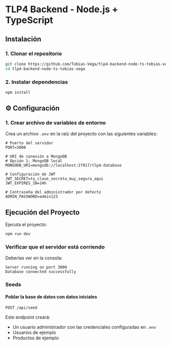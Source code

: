 # TLP4 Backend - Node.js + TypeScript

## Instalación

### 1. Clonar el repositorio

```bash
git clone https://github.com/Tobias-Vega/tlp4-backend-node-ts-tobias-vega.git
cd tlp4-backend-node-ts-tobias-vega
```

### 2. Instalar dependencias

```bash
npm install
```

## ⚙️ Configuración

### 1. Crear archivo de variables de entorno

Crea un archivo `.env` en la raíz del proyecto con las siguientes variables:

```env
# Puerto del servidor
PORT=3000

# URI de conexión a MongoDB
# Opción 1: MongoDB local
MONGODB_URI=mongodb://localhost:27017/tlp4-database

# Configuración de JWT
JWT_SECRET=tu_clave_secreta_muy_segura_aqui
JWT_EXPIRES_IN=24h

# Contraseña del administrador por defecto
ADMIN_PASSWORD=admin123
```

## Ejecución del Proyecto

Ejecuta el proyecto:
```bash
npm run dev
```

### Verificar que el servidor está corriendo

Deberías ver en la consola:

```
Server running on port 3000
Database connected successfully
```

### Seeds

#### Poblar la base de datos con datos iniciales
```http
POST /api/seed
```

Este endpoint creará:
- Un usuario administrador con las credenciales configuradas en `.env`
- Usuarios de ejemplo
- Productos de ejemplo